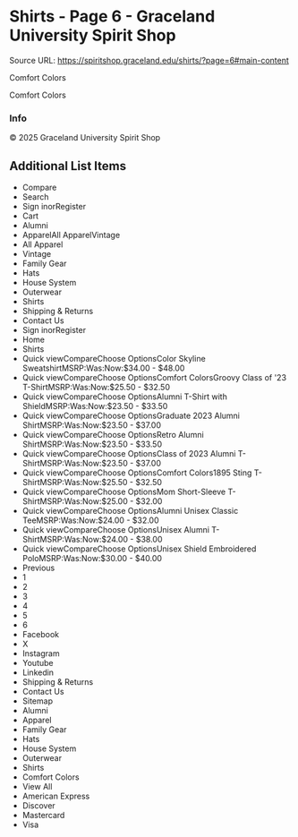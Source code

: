 # Shirts - Page 6 - Graceland University Spirit Shop

Source URL: https://spiritshop.graceland.edu/shirts/?page=6#main-content

Comfort Colors

Comfort Colors

### Info

© 2025 Graceland University Spirit Shop


## Additional List Items

- Compare
- Search
- Sign inorRegister
- Cart
- Alumni
- ApparelAll ApparelVintage
- All Apparel
- Vintage
- Family Gear
- Hats
- House System
- Outerwear
- Shirts
- Shipping & Returns
- Contact Us
- Sign inorRegister
- Home
- Shirts
- Quick viewCompareChoose OptionsColor Skyline SweatshirtMSRP:Was:Now:$34.00 - $48.00
- Quick viewCompareChoose OptionsComfort ColorsGroovy Class of '23 T-ShirtMSRP:Was:Now:$25.50 - $32.50
- Quick viewCompareChoose OptionsAlumni T-Shirt with ShieldMSRP:Was:Now:$23.50 - $33.50
- Quick viewCompareChoose OptionsGraduate 2023 Alumni ShirtMSRP:Was:Now:$23.50 - $37.00
- Quick viewCompareChoose OptionsRetro Alumni ShirtMSRP:Was:Now:$23.50 - $33.50
- Quick viewCompareChoose OptionsClass of 2023 Alumni T-ShirtMSRP:Was:Now:$23.50 - $37.00
- Quick viewCompareChoose OptionsComfort Colors1895 Sting T-ShirtMSRP:Was:Now:$25.50 - $32.50
- Quick viewCompareChoose OptionsMom Short-Sleeve T-ShirtMSRP:Was:Now:$25.00 - $32.00
- Quick viewCompareChoose OptionsAlumni Unisex Classic TeeMSRP:Was:Now:$24.00 - $32.00
- Quick viewCompareChoose OptionsUnisex Alumni T-ShirtMSRP:Was:Now:$24.00 - $38.00
- Quick viewCompareChoose OptionsUnisex Shield Embroidered PoloMSRP:Was:Now:$30.00 - $40.00
- Previous
- 1
- 2
- 3
- 4
- 5
- 6
- Facebook
- X
- Instagram
- Youtube
- Linkedin
- Shipping & Returns
- Contact Us
- Sitemap
- Alumni
- Apparel
- Family Gear
- Hats
- House System
- Outerwear
- Shirts
- Comfort Colors
- View All
- American Express
- Discover
- Mastercard
- Visa
